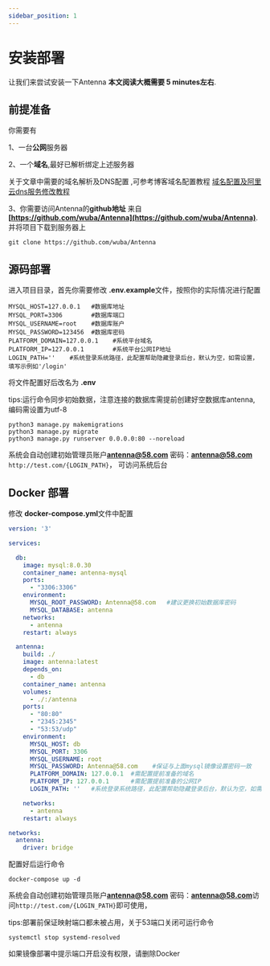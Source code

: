 ```yaml
---
sidebar_position: 1
---
```


# 安装部署

让我们来尝试安装一下Antenna **本文阅读大概需要 5 minutes左右**.

## 前提准备

你需要有

1、一台**公网**服务器

2、一个**域名**,最好已解析绑定上述服务器

关于文章中需要的域名解析及DNS配置 ,可参考博客域名配置教程 [域名配置及阿里云dns服务修改教程](#)

3、你需要访问Antenna的**github地址** 来自 **[https://github.com/wuba/Antenna](https://github.com/wuba/Antenna)**.
并将项目下载到服务器上

```shell
git clone https://github.com/wuba/Antenna
```

## 源码部署
进入项目目录，首先你需要修改 **.env.example**文件，按照你的实际情况进行配置

```angular2html
MYSQL_HOST=127.0.0.1   #数据库地址
MYSQL_PORT=3306        #数据库端口
MYSQL_USERNAME=root    #数据库账户
MYSQL_PASSWORD=123456  #数据库密码
PLATFORM_DOMAIN=127.0.0.1    #系统平台域名
PLATFORM_IP=127.0.0.1        #系统平台公网IP地址
LOGIN_PATH=''    #系统登录系统路径，此配置帮助隐藏登录后台，默认为空，如需设置，填写示例如'/login'
```

将文件配置好后改名为 **.env**

tips:运行命令同步初始数据，注意连接的数据库需提前创建好空数据库antenna,编码需设置为utf-8

```shell
python3 manage.py makemigrations
python3 manage.py migrate       
python3 manage.py runserver 0.0.0.0:80 --noreload
```

系统会自动创建初始管理员账户**antenna@58.com** 密码：**antenna@58.com** `http://test.com/{LOGIN_PATH}`，
可访问系统后台

## Docker 部署

修改 **docker-compose.yml**文件中配置

```yaml
version: '3'

services:

  db:
    image: mysql:8.0.30
    container_name: antenna-mysql
    ports:
      - "3306:3306"
    environment:
      MYSQL_ROOT_PASSWORD: Antenna@58.com   #建议更换初始数据库密码
      MYSQL_DATABASE: antenna
    networks:
      - antenna
    restart: always

  antenna:
    build: ./
    image: antenna:latest
    depends_on:
      - db
    container_name: antenna
    volumes:
      - ./:/antenna
    ports:
      - "80:80"
      - "2345:2345"
      - "53:53/udp"
    environment:
      MYSQL_HOST: db
      MYSQL_PORT: 3306
      MYSQL_USERNAME: root
      MYSQL_PASSWORD: Antenna@58.com    #保证与上面mysql镜像设置密码一致
      PLATFORM_DOMAIN: 127.0.0.1  #需配置提前准备的域名
      PLATFORM_IP: 127.0.0.1      #需配置提前准备的公网IP
      LOGIN_PATH: ''   #系统登录系统路径，此配置帮助隐藏登录后台，默认为空，如需设置，填写示例如'/login'

    networks:
      - antenna
    restart: always

networks:
  antenna:
    driver: bridge
```

配置好后运行命令

```shell
docker-compose up -d 
```

系统会自动创建初始管理员账户**antenna@58.com** 密码：**antenna@58.com**访问`http://test.com/{LOGIN_PATH}`即可使用，

tips:部署前保证映射端口都未被占用，关于53端口关闭可运行命令

```shell
systemctl stop systemd-resolved
```

如果镜像部署中提示端口开启没有权限，请删除Docker